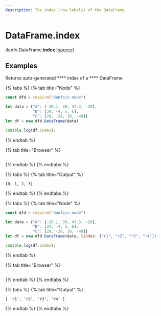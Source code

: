 ```yaml
---
description: The index (row labels) of the DataFrame.
---
```


# DataFrame.index

danfo.DataFrame.**index** \[[source](https://github.com/opensource9ja/danfojs/blob/3398c2f540c16ac95599a05b6f2db4eff8a258c9/danfojs/src/core/frame.js#L940)]

## **Examples**

Returns auto-generated **** index of a **** DataFrame

{% tabs %}
{% tab title="Node" %}
```javascript
const dfd = require("danfojs-node")

let data = {"A": [-20.1, 30, 47.3, -20],
            "B": [34, -4, 5, 6], 
            "C": [20, -20, 30, -40]}
let df = new dfd.DataFrame(data)

console.log(df.index);
```
{% endtab %}

{% tab title="Browser" %}
```
```
{% endtab %}
{% endtabs %}

{% tabs %}
{% tab title="Output" %}
```
[0, 1, 2, 3]
```
{% endtab %}
{% endtabs %}



{% tabs %}
{% tab title="Node" %}
```javascript
const dfd = require("danfojs-node")

let data = {"A": [-20.1, 30, 47.3, -20],
            "B": [34, -4, 5, 6], 
            "C": [20, -20, 30, -40]}
let df = new dfd.DataFrame(data, {index: ["r1", "r2", "r3", "r4"])

console.log(df.index);
```
{% endtab %}

{% tab title="Browser" %}
```
```
{% endtab %}
{% endtabs %}

{% tabs %}
{% tab title="Output" %}
```
[ 'r1', 'r2', 'r3', 'r4' ]
```
{% endtab %}
{% endtabs %}
